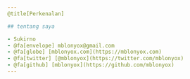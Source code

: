 ```yaml
---
@title[Perkenalan]

## tentang saya

- Sukirno
- @fa[envelope] mblonyox@gmail.com
- @fa[globe] [mblonyox.com](https://mblonyox.com)
- @fa[twitter] [@mblonyox](https://twitter.com/mblonyox)
- @fa[github] [mblonyox](https://github.com/mblonyox)
---
```

